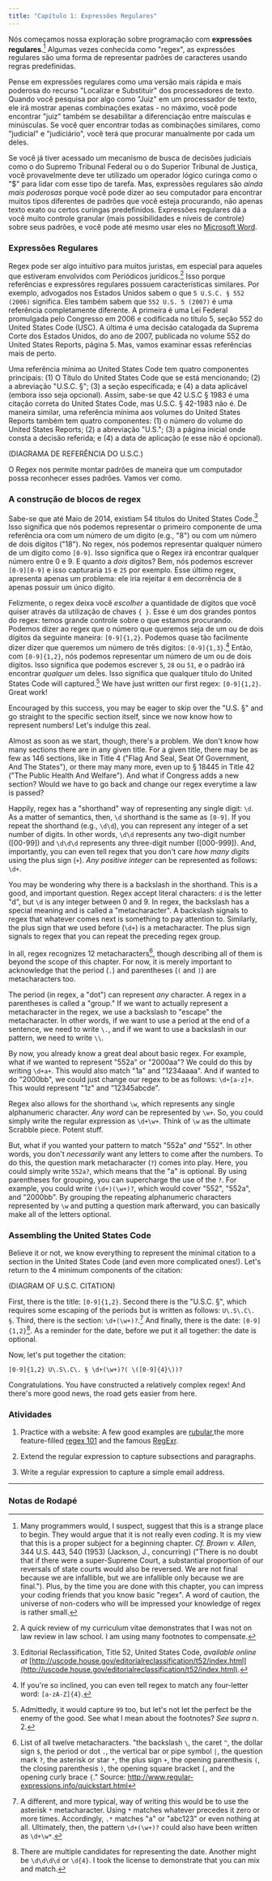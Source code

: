 ```yaml
---
title: "Capítulo 1: Expressões Regulares"
---
```


Nós começamos nossa exploração sobre programação com **expressões regulares**.[^1] Algumas vezes conhecida como "regex", as expressões regulares são uma forma de representar padrões de caracteres usando regras predefinidas. 

Pense em expressões regulares como uma versão mais rápida e mais poderosa do recurso "Localizar e Substituir" dos processadores de texto. Quando você pesquisa por algo como "Juiz" em um processador de texto, ele irá mostrar apenas combinações exatas - no máximo, você pode encontrar "juiz" também se desabilitar a diferenciação entre maísculas e minúsculas. Se você quer encontrar todas as combinações similares, como "judicial" e "judiciário", você terá que procurar manualmente por cada um deles. 

Se você já tiver acessado um mecanismo de busca de decisões judiciais como o do Supremo Tribunal Federal ou o do Superior Tribunal de Justiça, você provavelmente deve ter utilizado um operador lógico curinga como o "$" para lidar com esse tipo de tarefa. Mas, expressões regulares são *ainda mais poderosas* porque você pode dizer ao seu computador para encontrar muitos tipos diferentes de padrões que você esteja procurando, não apenas texto exato ou certos curingas predefinidos. Expressões regulares dá a você muito controle granular (mais possibilidades e níveis de controle) sobre seus padrões, e você pode até mesmo usar eles no [Microsoft Word](http://office.microsoft.com/en-us/word-help/find-and-replace-text-by-using-regular-expressions-advanced-HA102350661.aspx).

### Expressões Regulares

Regex pode ser algo intuitivo para muitos juristas, em especial para aqueles que estiveram envolvidos com Periódicos jurídicos.[^2] Isso porque referências e expressõres regulares possuem características similares. Por exemplo, advogados nos Estados Unidos sabem o que `5 U.S.C. § 552 (2006)` significa. Eles também sabem que `552 U.S. 5 (2007)` é uma referência completamente diferente. A primeira é uma Lei Federal promulgada pelo Congresso em 2006 e codificada no título 5, seção 552 do United States Code (USC). A última é uma decisão catalogada da Suprema Corte dos Estados Unidos, do ano de 2007, publicada no volume 552 do United States Reports, página 5. Mas, vamos examinar essas referências mais de perto.

Uma referência mínima ao United States Code tem quatro componentes principais: (1) O Título do United States Code que se está mencionando; (2) a abreviação "U.S.C. §"; (3) a seção especificada; e (4) a data aplicável (embora isso seja opcional). Assim, sabe-se que 42 U.S.C § 1983 é uma citação correta do United States Code, mas U.S.C. § 42-1983 não é. De maneira similar, uma referência mínima aos volumes do United States Reports também tem quatro componentes: (1) o número do volume do United States Reports; (2) a abreviação "U.S."; (3) a página inicial onde consta a decisão referida; e (4) a data de aplicação (e esse não é opcional).

(DIAGRAMA DE REFERÊNCIA DO U.S.C.)

O Regex nos permite montar padrões de maneira que um computador possa reconhecer esses padrões. Vamos ver como.

### A construção de blocos de regex

Sabe-se que até Maio de 2014, existiam 54 títulos do United States Code.[^3] Isso significa que nós podemos representar o primeiro componente de uma referência ora com um número de um digito (e.g., "8") ou com um número de dois dígitos ("18"). No regex, nós podemos representar qualquer número de um dígito como `[0-9]`. Isso significa que o Regex irá encontrar qualquer número entre 0 e 9. E quanto a *dois* dígitos? Bem, nós podemos escrever `[0-9][0-9]` e isso capturaria `15` e `25` por exemplo. Esse último regex, apresenta apenas um problema: ele iria rejeitar `8` em decorrência de `8` apenas possuir um único dígito.

Felizmente, o regex deixa você *escolher* a quantidade de dígitos que você quiser através da utilização de chaves `{ }`. Esse é um dos grandes pontos do regex: temos grande controle sobre o que estamos procurando. Podemos dizer ao regex que o número que queremos seja de um ou de dois dígitos da seguinte maneira: `[0-9]{1,2}`. Podemos quase tão facilmente dizer dizer que queremos um número de três dígitos: `[0-9]{1,3}`.[^4] Então, com `[0-9]{1,2}`, nós podemos representar um número de um ou de dois dígitos. Isso significa que podemos escrever `5`, `28` ou `51`, e o padrão irá encontrar *qualquer* um deles. Isso significa que qualquer título do United States Code will captured.[^5] We have just written our first regex: `[0-9]{1,2}`. Great work!

Encouraged by this success, you may be eager to skip over the "U.S. §" and go straight to the specific section itself, since we now know how to represent numbers! Let's indulge this zeal.

Almost as soon as we start, though, there's a problem. We don't know how many sections there are in any given title. For a given title, there may be as few as 146 sections, like in Title 4 ("Flag And Seal, Seat Of Government, And The States"), or there may many more, even up to § 18445 in Title 42 ("The Public Health And Welfare"). And what if Congress adds a new section? Would we have to go back and change our regex everytime a law is passed?

Happily, regex has a "shorthand" way of representing any single digit: `\d`. As a matter of semantics, then, `\d` shorthand is the same as `[0-9]`. If you repeat the shorthand (e.g., `\d\d`), you can represent any integer of a set number of digits. In other words, `\d\d` represents any two-digit number ([00-99]) and `\d\d\d` represents any three-digit number ([000-999]). And, importantly, you can even tell regex that you don't care *how many digits* using the plus sign (`+`). *Any positive integer* can be represented as follows: `\d+`.

You may be wondering why there is a backslash in the shorthand. This is a good, and important question. Regex accept literal characters: `d` is the letter "d", but `\d` is any integer between 0 and 9. In regex, the backslash has a special meaning and is called a "metacharacter". A backslash signals to regex that whatever comes next is something to pay attention to. Similarly, the plus sign that we used before (`\d+`) is a metacharacter. The plus sign signals to regex that you can repeat the preceding regex group.

In all, regex recognizes 12 metacharacters[^6], though describing all of them is beyond the scope of this chapter. For now, it is merely important to acknowledge that the period (`.`) and parentheses (`(` and `)`) are metacharacters too.

The period (in regex, a "dot") can represent *any* character. A regex in a parentheses is called a "group." If we want to actually represent a metacharacter in the regex, we use a backslash to "escape" the metacharacter. In other words, if we want to use a period at the end of a sentence, we need to write `\.`, and if we want to use a backslash in our pattern, we need to write `\\`.

By now, you already know a great deal about basic regex. For example, what if we wanted to represent "552a" or "2000aa"? We could do this by writing `\d+a+`. This would also match "1a" and "1234aaaa". And if wanted to do "2000bb", we could just change our regex to be as follows: `\d+[a-z]+`. This would represent "1z" and "12345abcde".

Regex also allows for the shorthand `\w`, which represents any single alphanumeric character. *Any word* can be represented by `\w+`. So, you could simply write the regular expression as `\d+\w+`. Think of `\w` as the ultimate Scrabble piece. Potent stuff.

But, what if you wanted your pattern to match "552a" *and* "552". In other words, you don't *necessarily* want any letters to come after the numbers. To do this, the question mark metacharacter (`?`) comes into play. Here, you could simply write `552a?`, which means that the "a" is optional. By using parentheses for grouping, you can supercharge the use of the `?`. For example, you could write `(\d+)(\w+)?`, which would cover "552", "552a", and "2000bb". By grouping the repeating alphanumeric characters represented by `\w` and putting a question mark afterward, you can basically make all of the letters optional.

### Assembling the United States Code

Believe it or not, we know everything to represent the minimal citation to a section in the United States Code (and even more complicated ones!). Let's return to the 4 minimum components of the citation:

(DIAGRAM OF U.S.C. CITATION)

First, there is the title: `[0-9]{1,2}`. Second there is the "U.S.C. §", which requires some escaping of the periods but is written as follows: `U\.S\.C\. §`. Third, there is the section: `\d+(\w+)?`.[^7] And finally, there is the date: `[0-9]{1,2}`[^8]. As a reminder for the date, before we put it all together: the date is optional.

Now, let's put together the citation:

`[0-9]{1,2} U\.S\.C\. § \d+(\w+)?( \([0-9]{4}\))?`

Congratulations. You have constructed a relatively complex regex! And there's more good news, the road gets easier from here.

### Atividades

1. Practice with a website: A few good examples are [rubular](http://www.rubular.com/),the more feature-filled [regex 101](http://regex101.com/) and the famous [RegExr](http://www.regexr.com/).

2. Extend the regular expression to capture subsections and paragraphs.

3. Write a regular expression to capture a simple email address.

***

### Notas de Rodapé

[^1]: Many programmers would, I suspect, suggest that this is a strange place to begin. They would argue that it is not really even *coding*. It is my view that this is a proper subject for a beginning chapter. *Cf.* *Brown v. Allen*, 344 U.S. 443, 540 (1953) (Jackson, J., concurring) ("There is no doubt that if there were a super-Supreme Court, a substantial proportion of our reversals of state courts would also be reversed. We are not final because we are infallible, but we are infallible only because we are final."). Plus, by the time you are done with this chapter, you can impress your coding friends that you know basic "regex". A word of caution, the universe of non-coders who will be impressed your knowledge of regex is rather small.

[^2]: A quick review of my curriculum vitae demonstrates that I was not on law review in law school. I am using many footnotes to compensate.

[^3]: Editorial Reclassification, Title 52, United States Code, *available online at* [http://uscode.house.gov/editorialreclassification/t52/index.html](http://uscode.house.gov/editorialreclassification/t52/index.html).

[^4]: If you're so inclined, you can even tell regex to match any four-letter word: `[a-zA-Z]{4}`.

[^5]: Admittedly, it would capture `99` too, but let's not let the perfect be the enemy of the good. See what I mean about the footnotes? *See supra* n. 2.

[^6]: List of all twelve metacharacters. "the backslash `\`, the caret `^`, the dollar sign `$`, the period or dot `.`, the vertical bar or pipe symbol `|`, the question mark `?`, the asterisk or star `*`, the plus sign `+`, the opening parenthesis `(`, the closing parenthesis `)`, the opening square bracket `[`, and the opening curly brace `{`." Source: http://www.regular-expressions.info/quickstart.html

[^7]: A different, and more typical, way of writing this would be to use the asterisk `*` metacharacter. Using `*` matches whatever precedes it zero or more times. Accordingly, `.*` matches "a" or "abc123" or even nothing at all. Ultimately, then, the pattern `\d+(\w+)?` could also have been written as `\d+\w*`.

[^8]: There are multiple candidates for representing the date. Another might be `\d\d\d\d` or `\d{4}`. I took the license to demonstrate that you can mix and match.
